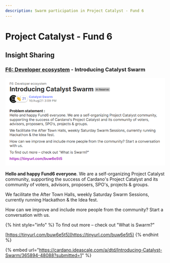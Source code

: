```yaml
---
description: Swarm participation in Project Catalyst - Fund 6
---
```


# Project Catalyst - Fund 6

## Insight Sharing

###  [F6: Developer ecosystem](https://cardano.ideascale.com/a/campaign-home/26094) - Introducing Catalyst Swarm

![](../.gitbook/assets/2021-10-04.png)

**Hello and happy Fund6 everyone**. We are a self-organizing Project Catalyst community, supporting the success of Cardano's Project Catalyst and its community of voters, advisors, proposers, SPO's, projects & groups.

We facilitate the After Town Halls, weekly Saturday Swarm Sessions, currently running Hackathon & the Idea fest.

How can we improve and include more people from the community? Start a conversation with us.

{% hint style="info" %}
To find out more – check out "What is Swarm?"

[https://tinyurl.com/buw6e5t5](https://tinyurl.com/buw6e5t5)
{% endhint %}

{% embed url="https://cardano.ideascale.com/a/dtd/Introducing-Catalyst-Swarm/365894-48088?submitted=1" %}





